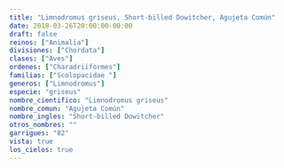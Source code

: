 ```yaml
---
title: "Limnodromus griseus, Short-billed Dowitcher, Agujeta Común"
date: 2018-03-26T20:00:00-00:00
draft: false
reinos: ["Animalia"]
divisiones: ["Chordata"]
clases: ["Aves"]
ordenes: ["Charadriiformes"]
familias: ["Scolopacidae "]
generos: ["Limnodromus"]
especie: "griseus"
nombre_cientifico: "Limnodromus griseus"
nombre_comun: "Agujeta Común"
nombre_ingles: "Short-billed Dowitcher"
otros_nombres: ""
garrigues: "82"
vista: true
los_cielos: true
---
```

